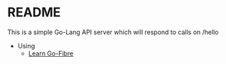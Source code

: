 # README #

This is a simple Go-Lang API server which will respond to calls on /hello

* Using
    * [Learn Go-Fibre](https://gofiber.io/)

